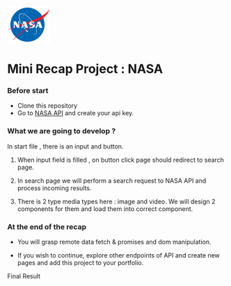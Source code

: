 

<img src="./assets/nasa.png" width="100px">

# Mini  Recap Project : NASA





### Before start 

 - Clone this repository
 - Go to [NASA API](https://api.nasa.gov) and create your api key.






### What we are going to develop ?


In start file , there is an input and button.

1. When input field is filled , on button click page should redirect to search page.


2. In search page we will perform a search request to NASA API and process incoming results.


3. There is 2 type media types here : image and video. We will design 2 components for them and load them into correct component.




### At the end of the recap 
 
 
 - You will grasp remote data fetch & promises and dom manipulation.

- If you wish to continue, explore other endpoints of API and create new pages and add this project to your portfolio.



Final Result

